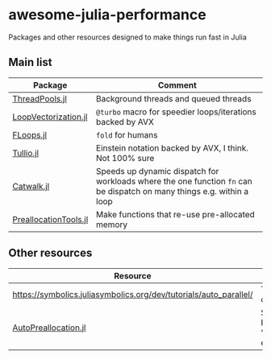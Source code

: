 # awesome-julia-performance

Packages and other resources designed to make things run fast in Julia

## Main list
| Package | Comment |
| ------- | ------- |
| [ThreadPools.jl](https://github.com/tro3/ThreadPools.jl) | Background threads and queued threads  |
| [LoopVectorization.jl](https://github.com/JuliaSIMD/LoopVectorization.jl) | `@turbo` macro for speedier loops/iterations backed by AVX  |
| [FLoops.jl](https://github.com/JuliaFolds/FLoops.jl) | `fold` for humans  |
| [Tullio.jl](https://github.com/mcabbott/Tullio.jl) | Einstein notation backed by AVX, I think. Not 100% sure  |
| [Catwalk.jl](github.com/tisztamo/Catwalk.jl/) | Speeds up dynamic dispatch for workloads where the one function `fn` can be dispatch on many things e.g. within a loop |
| [PreallocationTools.jl](https://github.com/SciML/PreallocationTools.jl) | Make functions that re-use pre-allocated memory |
 

## Other resources
| Resource | Comment |
| ------- | ------- |
| https://symbolics.juliasymbolics.org/dev/tutorials/auto_parallel/ | Tutorial: improve codegen tool | 
| [AutoPreallocation.jl](https://github.com/oxinabox/AutoPreallocation.jl) |  Similar to PreallocationTools.jl. "fun but more of an experiment" |
 
